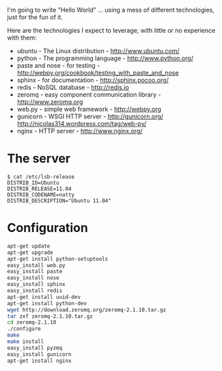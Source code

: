 I'm going to write "Hello World" ... using a mess of different technologies, just for the fun of it.

Here are the technologies I expect to leverage, with little or no experience with them:

* ubuntu - The Linux distribution - http://www.ubuntu.com/
* python - The programming language - http://www.python.org/
* paste and nose - for testing - http://webpy.org/cookbook/testing_with_paste_and_nose
* sphinx - for documentation - http://sphinx.pocoo.org/
* redis - NoSQL database - http://redis.io
* zeromq - easy component communication library - http://www.zeromq.org
* web.py - simple web framework - http://webpy.org
* gunicorn - WSGI HTTP server - http://gunicorn.org/ http://nicolas314.wordpress.com/tag/web-py/
* nginx - HTTP server - http://www.nginx.org/

# The server

```shell
$ cat /etc/lsb-release
DISTRIB_ID=Ubuntu
DISTRIB_RELEASE=11.04
DISTRIB_CODENAME=natty
DISTRIB_DESCRIPTION="Ubuntu 11.04"
```

# Configuration

```bash
apt-get update
apt-get upgrade
apt-get install python-setuptools
easy_install web.py
easy_install paste
easy_install nose
easy_install sphinx
easy_install redis
apt-get install uuid-dev
apt-get install python-dev
wget http://download.zeromq.org/zeromq-2.1.10.tar.gz
tar zxf zeromq-2.1.10.tar.gz
cd zeromq-2.1.10
./configure
make
make install
easy_install pyzmq
easy_install gunicorn
apt-get install nginx
```
